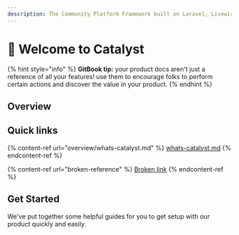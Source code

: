 ```yaml
---
description: The Community Platform Framework built on Laravel, Livewire and Filament.
---
```


# 👋 Welcome to Catalyst

{% hint style="info" %}
**GitBook tip:** your product docs aren't just a reference of all your features! use them to encourage folks to perform certain actions and discover the value in your product.
{% endhint %}

## Overview



## Quick links

{% content-ref url="overview/whats-catalyst.md" %}
[whats-catalyst.md](overview/whats-catalyst.md)
{% endcontent-ref %}

{% content-ref url="broken-reference" %}
[Broken link](broken-reference)
{% endcontent-ref %}

## Get Started

We've put together some helpful guides for you to get setup with our product quickly and easily.
